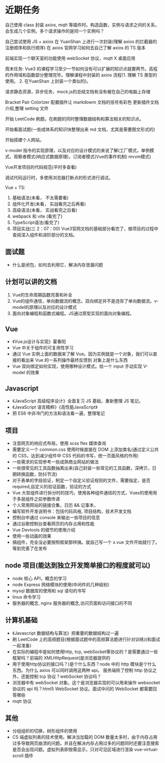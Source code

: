 <!--
 *@Author: x09898 coder_xujie@163.com
 * @Date: 2022-05-09 20:54:40
 * @LastEditors: x09898 coder_xujie@163.com
 * @LastEditTime: 2023-02-03 16:52:18
 * @FilePath: \HTML-CSS-Javascript-\待解决的知识点\近期的学习要务.md
 * @Description: 近期的学习任务(面试前需要完成的知识点)
-->
# 近期任务

自己使用 class 封装 axios, mqtt 等插件时。构造函数，实例与请求之间的关系，会生成几个实例。多个请求操作的是同一个实例吗？

自己尝试使用 JS + axios 在 YuanShan 上进行一次封装(理解 axios 的拦截器的注册顺序和执行顺序)
在 axios 官网学习如何去自己了解 axios 的 TS 版本

前端实现一个聊天室的功能使用 webSocket 协议，mqtt X 桌面应用

周末任务: Vue3 的课程学习至少一节如何没有可以扩展的知识点就要两节。高程的作用域和函数部分整理完毕。理解课程中封装的 axios 流程(1. 理解 TS 类型的使用。 2. 在YuanShan 上封装一个类似的)。

请求静态资源，异步任务，mock.js的总结文档有没有被在自己的电脑上存储

Bracket Pair Colorizer 配置插件让 markdowm 文档的括号有彩色
更新插件文档介绍,整理 setting 文件

开始 LeetCode 刷题。在刷题的同时整理数据结构和算法相关的知识点。

开始看面试题(一些成体系的知识块整理出来 md 文档，尤其是需要图文形式的)

开始搭建个人网站。

v-model 指令的实现原理，以及对应的设计模式的来说了解(工厂模式，单例模式，观察者模式(响应式数据原理)，订阅者模式(Vue的事件机制) mvvm模式)

Vue开发项目的代码规范(平时多查看)

调试代码运行时，多使用浏览器打断点的形式进行调试。

Vue + TS:

 1. 基础语法(未看， 不太需要看)
 2. 组件化开发(未看， 实战看完之后再看)
 3. 高级语法(未看， 实战看完之后看)
 4. webpack 和 vite (看完了)
 5. TypeScript语法(看完了)
 6. 项目实战(三 2：07：00) Vue3官网文档的基础部分看完了，做项目的过程中查阅深入组件和进阶部分的文档。

## 面试题

* 什么是闭包，如何去利用它，解决内存泄漏问题

## 计划可以讲的文档

1. Vue的生命周期函数完善和补全
2. Vue的组件通信，单向数据流的概念。双向绑定并不是违背了单向数据流。v-model的原理以及对应的设计模式
3. 面向对象编程和函数式编程。JS通过原型实现的面向对象编程。

## Vue

* 《Vue.js设计与实现》霍春阳
* Vue 中关于组件的可复用性学习
* 通过 Vue 实例上面的数据来了解 Vue。因为实例就是一个对象，我们可以直接的看出来 Vue 的一系列操作最终反馈到 对象上是什么东西
* Vue 双向绑定如何实现，使用哪种设计模式。给一个 input 手动实现 V-model 的效果

## Javascript

* 《JavaScript 高级程序设计》全面复习 JS 基础，重新整理 JS 笔记。
* 《JavaScript 语言精粹》《高性能JavaScript》
* 把 ES6 中非冷门的方法和语法看一遍，整理笔记

## 项目

* 注意网页的响应式布局，使用 scss flex 媒体查询
* 需要定义一个 common.css 使用时候直接在 DOM 上添加类名(通过定义公共的 CSS，达到减少组件中 CSS 代码的书写，统一页面风格的作用)
* 一些需求的实现参考一些成熟商业网站的做法
* 一些很常见的工具函数抽离出来(自己封装一些常见的工具函数，深拷贝，日期转换函数，防抖节流)
* 对于表单的字段验证，制定一个自定义验证规则的文件，需要指定，是否required,自定义的验证函数，验证的方式
* Vue 大型组件进行拆分时的技巧，使用各种组件通信的方式，Vuex的使用用于多层组件之前参数传递
* 个人常用网站的链接合集，日历 && 记事本，
* 编写软件开发说明书：包括代码风格, 项目结构，技术开发文档
* 控制台中通过 console 来输出一些项目的信息
* 通过谷歌控制台查看网页的内存占用和性能
* Vue Devtools 的细节的使用介绍
* 使用一些动画的效果
* 搞组件，完全没必要按照框架那样搞。就自己写一个 x.vue 文件开始就行了。等到完善了在发布

## node 项目(能达到独立开发简单接口的程度就可以)

* node 核心 API，概念的学习
* node Express 网络模块的使用(中间件的几种级别)
* mysql 数据库的使用和 sql 语句的书写
* linux 命令学习
* 服务器的概念, nginx 服务器的概念,访问页面和访问接口的不同

## 计算机基础

* 《Javascript 数据结构与算法》把重要的数据结构过一遍
* 刷 LeetCode 上的高频题目(根据面试题中的高频算法题进行针对训练)(和面试一起准备)
* 在实际的编程中是如何使用http, tcp, webSocket等协议的？是需要通过一些框架吗？前端的 XMLHttpRequest(是浏览器提供的
* 用于使用http协议的接口吗？)是个什么东西？node 中的 http 模块是个什么东西。为什么 axios 可以同时调用这两种 api。 服务端除了控制 http 协议之外，还能控制 tcp 协议？webSocket 协议吗？
* 浏览器中有 webSocket 对象。这个是浏览器实现的可以用来操作 websocket 协议的 api 吗？html5 WebSocket 协议。面试中问的 WebSocket 都需要回答哪些
* mqtt 协议

## 其他

* 分组组织的切换，树形组件的使用
* CS 端虚拟列表的技术使用。解决当加载的 DOM 数量太多时，由于内存占用过多导致网页崩溃的问题。并且在解决内存占用过多的问题同时还要注意搜索是否会出现问题。虚拟列表即按需显示，只对可见区域进行渲染 vue-virtual-scroll 插件
